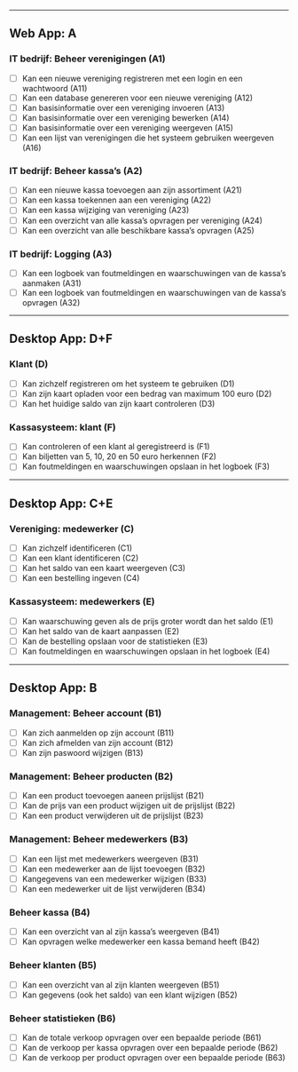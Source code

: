 ﻿---

## Web App: A

### IT bedrijf: Beheer verenigingen (A1)
- [ ] Kan een nieuwe vereniging registreren met een login en een wachtwoord (A11)
- [ ] Kan een database genereren voor een nieuwe vereniging (A12)
- [ ] Kan basisinformatie over een vereniging invoeren (A13)
- [ ] Kan basisinformatie over een vereniging bewerken (A14)
- [ ] Kan basisinformatie over een vereniging weergeven (A15)
- [ ] Kan een lijst van verenigingen die het systeem gebruiken weergeven (A16)

### IT bedrijf: Beheer kassa’s (A2)
- [ ] Kan een nieuwe kassa toevoegen aan zijn assortiment (A21)
- [ ] Kan een kassa toekennen aan een vereniging (A22)
- [ ] Kan een kassa wijziging van vereniging (A23)
- [ ] Kan een overzicht van alle kassa’s opvragen per vereniging (A24)
- [ ] Kan een overzicht van alle beschikbare kassa’s opvragen (A25)

### IT bedrijf: Logging (A3)
- [ ] Kan een logboek van foutmeldingen en waarschuwingen van de kassa’s aanmaken (A31)
- [ ] Kan een logboek van foutmeldingen en waarschuwingen van de kassa’s opvragen (A32)

---

## Desktop App: D+F

### Klant (D)
- [ ] Kan zichzelf registreren om het systeem te gebruiken (D1)
- [ ] Kan zijn kaart opladen voor een bedrag van maximum 100 euro (D2)
- [ ] Kan het huidige saldo van zijn kaart controleren (D3)

### Kassasysteem: klant (F)
- [ ] Kan controleren of een klant al geregistreerd is (F1)
- [ ] Kan biljetten van 5, 10, 20 en 50 euro herkennen (F2)
- [ ] Kan foutmeldingen en waarschuwingen opslaan in het logboek (F3)

---

## Desktop App: C+E

### Vereniging: medewerker (C)
- [ ] Kan zichzelf identificeren (C1)
- [ ] Kan een klant identificeren (C2)
- [ ] Kan het saldo van een kaart weergeven (C3)
- [ ] Kan een bestelling ingeven (C4)

### Kassasysteem: medewerkers (E)
- [ ] Kan waarschuwing geven als de prijs groter wordt dan het saldo (E1)
- [ ] Kan het saldo van de kaart aanpassen (E2)
- [ ] Kan de bestelling opslaan voor de statistieken (E3)
- [ ] Kan foutmeldingen en waarschuwingen opslaan in het logboek (E4)

---

## Desktop App: B

### Management: Beheer account (B1)
- [ ] Kan zich aanmelden op zijn account (B11)
- [ ] Kan zich afmelden van zijn account (B12)
- [ ] Kan zijn paswoord wijzigen (B13)

### Management: Beheer producten (B2)
- [ ] Kan een product toevoegen aaneen prijslijst (B21)
- [ ] Kan de prijs van een product wijzigen uit de prijslijst (B22)
- [ ] Kan een product verwijderen uit de prijslijst (B23)

### Management: Beheer medewerkers (B3)
- [ ] Kan een lijst met medewerkers weergeven (B31)
- [ ] Kan een medewerker aan de lijst toevoegen (B32)
- [ ] Kangegevens van een medewerker wijzigen (B33)
- [ ] Kan een medewerker uit de lijst verwijderen (B34)

### Beheer kassa (B4)
- [ ] Kan een overzicht van al zijn kassa’s weergeven (B41)
- [ ] Kan opvragen welke medewerker een kassa bemand heeft (B42)

### Beheer klanten (B5)
- [ ] Kan een overzicht van al zijn klanten weergeven (B51)
- [ ] Kan gegevens (ook het saldo) van een klant wijzigen (B52)

### Beheer statistieken (B6)
- [ ] Kan de totale verkoop opvragen over een bepaalde periode (B61)
- [ ] Kan de verkoop per kassa opvragen over een bepaalde periode (B62)
- [ ] Kan de verkoop per product opvragen over een bepaalde periode (B63)